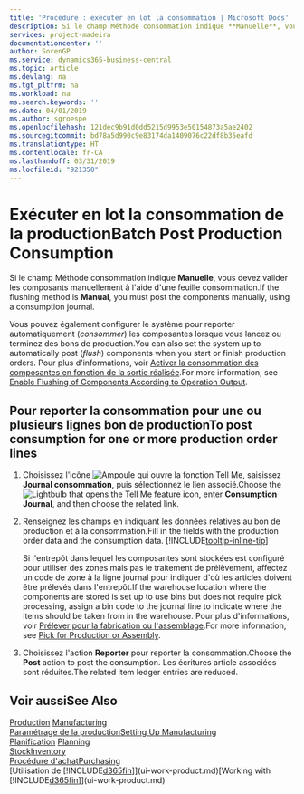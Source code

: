 ```yaml
---
title: 'Procédure : exécuter en lot la consommation | Microsoft Docs'
description: Si le champ Méthode consommation indique **Manuelle**, vous devez valider les composants manuellement à l'aide d'une feuille consommation.
services: project-madeira
documentationcenter: ''
author: SorenGP
ms.service: dynamics365-business-central
ms.topic: article
ms.devlang: na
ms.tgt_pltfrm: na
ms.workload: na
ms.search.keywords: ''
ms.date: 04/01/2019
ms.author: sgroespe
ms.openlocfilehash: 121dec9b91d0dd5215d9953e50154873a5ae2402
ms.sourcegitcommit: bd78a5d990c9e83174da1409076c22df8b35eafd
ms.translationtype: HT
ms.contentlocale: fr-CA
ms.lasthandoff: 03/31/2019
ms.locfileid: "921350"
---
```

# <a name="batch-post-production-consumption"></a><span data-ttu-id="51b42-103">Exécuter en lot la consommation de la production</span><span class="sxs-lookup"><span data-stu-id="51b42-103">Batch Post Production Consumption</span></span>
<span data-ttu-id="51b42-104">Si le champ Méthode consommation indique **Manuelle**, vous devez valider les composants manuellement à l'aide d'une feuille consommation.</span><span class="sxs-lookup"><span data-stu-id="51b42-104">If the flushing method is **Manual**, you must post the components manually, using a consumption journal.</span></span>

<span data-ttu-id="51b42-105">Vous pouvez également configurer le système pour reporter automatiquement (*consommer*) les composantes lorsque vous lancez ou terminez des bons de production.</span><span class="sxs-lookup"><span data-stu-id="51b42-105">You can also set the system up to automatically post (*flush*) components when you start or finish production orders.</span></span> <span data-ttu-id="51b42-106">Pour plus d'informations, voir [Activer la consommation des composantes en fonction de la sortie réalisée](production-how-to-flush-components-according-to-operation-output.md).</span><span class="sxs-lookup"><span data-stu-id="51b42-106">For more information, see [Enable Flushing of Components According to Operation Output](production-how-to-flush-components-according-to-operation-output.md).</span></span>

## <a name="to-post-consumption-for-one-or-more-production-order-lines"></a><span data-ttu-id="51b42-107">Pour reporter la consommation pour une ou plusieurs lignes bon de production</span><span class="sxs-lookup"><span data-stu-id="51b42-107">To post consumption for one or more production order lines</span></span>  
1.  <span data-ttu-id="51b42-108">Choisissez l'icône ![Ampoule qui ouvre la fonction Tell Me](media/ui-search/search_small.png "Dites-moi ce que vous voulez faire"), saisissez **Journal consommation**, puis sélectionnez le lien associé.</span><span class="sxs-lookup"><span data-stu-id="51b42-108">Choose the ![Lightbulb that opens the Tell Me feature](media/ui-search/search_small.png "Tell me what you want to do") icon, enter **Consumption Journal**, and then choose the related link.</span></span>  
2.  <span data-ttu-id="51b42-109">Renseignez les champs en indiquant les données relatives au bon de production et à la consommation.</span><span class="sxs-lookup"><span data-stu-id="51b42-109">Fill in the fields with the production order data and the consumption data.</span></span> [!INCLUDE[tooltip-inline-tip](includes/tooltip-inline-tip_md.md)]  

    <span data-ttu-id="51b42-110">Si l'entrepôt dans lequel les composantes sont stockées est configuré pour utiliser des zones mais pas le traitement de prélèvement, affectez un code de zone à la ligne journal pour indiquer d'où les articles doivent être prélevés dans l'entrepôt.</span><span class="sxs-lookup"><span data-stu-id="51b42-110">If the warehouse location where the components are stored is set up to use bins but does not require pick processing, assign a bin code to the journal line to indicate where the items should be taken from in the warehouse.</span></span> <span data-ttu-id="51b42-111">Pour plus d'informations, voir [Prélever pour la fabrication ou l'assemblage](warehouse-how-to-pick-for-production.md).</span><span class="sxs-lookup"><span data-stu-id="51b42-111">For more information, see [Pick for Production or Assembly](warehouse-how-to-pick-for-production.md).</span></span>  
3.  <span data-ttu-id="51b42-112">Choisissez l'action **Reporter** pour reporter la consommation.</span><span class="sxs-lookup"><span data-stu-id="51b42-112">Choose the **Post** action to post the consumption.</span></span> <span data-ttu-id="51b42-113">Les écritures article associées sont réduites.</span><span class="sxs-lookup"><span data-stu-id="51b42-113">The related item ledger entries are reduced.</span></span>

## <a name="see-also"></a><span data-ttu-id="51b42-114">Voir aussi</span><span class="sxs-lookup"><span data-stu-id="51b42-114">See Also</span></span>  
<span data-ttu-id="51b42-115">[Production](production-manage-manufacturing.md)  </span><span class="sxs-lookup"><span data-stu-id="51b42-115">[Manufacturing](production-manage-manufacturing.md)  </span></span>  
[<span data-ttu-id="51b42-116">Paramétrage de la production</span><span class="sxs-lookup"><span data-stu-id="51b42-116">Setting Up Manufacturing</span></span>](production-configure-production-processes.md)  
<span data-ttu-id="51b42-117">[Planification](production-planning.md)    </span><span class="sxs-lookup"><span data-stu-id="51b42-117">[Planning](production-planning.md)    </span></span>  
[<span data-ttu-id="51b42-118">Stock</span><span class="sxs-lookup"><span data-stu-id="51b42-118">Inventory</span></span>](inventory-manage-inventory.md)  
[<span data-ttu-id="51b42-119">Procédure d'achat</span><span class="sxs-lookup"><span data-stu-id="51b42-119">Purchasing</span></span>](purchasing-manage-purchasing.md)  
<span data-ttu-id="51b42-120">[Utilisation de [!INCLUDE[d365fin](includes/d365fin_md.md)]](ui-work-product.md)</span><span class="sxs-lookup"><span data-stu-id="51b42-120">[Working with [!INCLUDE[d365fin](includes/d365fin_md.md)]](ui-work-product.md)</span></span>
